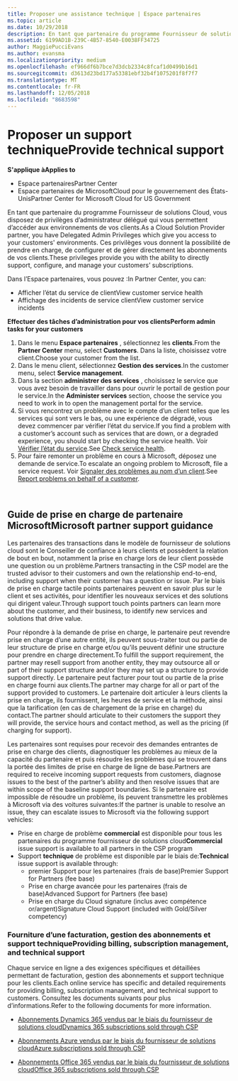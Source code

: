 ```yaml
---
title: Proposer une assistance technique | Espace partenaires
ms.topic: article
ms.date: 10/29/2018
description: En tant que partenaire du programme Fournisseur de solutions Cloud, vous disposez de privilèges d’administrateur délégué qui vous permettent d’accéder aux environnements de vos clients.
ms.assetid: 6199AD1B-239C-4B57-8540-E0038FF34725
author: MaggiePucciEvans
ms.author: evansma
ms.localizationpriority: medium
ms.openlocfilehash: ef966df6b7bce7d3dcb2334c8fcaf1d0499b16d1
ms.sourcegitcommit: d3613d23bd177a53381ebf32b4f1075201f8f7f7
ms.translationtype: MT
ms.contentlocale: fr-FR
ms.lasthandoff: 12/05/2018
ms.locfileid: "8683598"
---
```

# <a name="provide-technical-support"></a><span data-ttu-id="38f9b-103">Proposer un support technique</span><span class="sxs-lookup"><span data-stu-id="38f9b-103">Provide technical support</span></span>

**<span data-ttu-id="38f9b-104">S'applique à</span><span class="sxs-lookup"><span data-stu-id="38f9b-104">Applies to</span></span>**

-  <span data-ttu-id="38f9b-105">Espace partenaires</span><span class="sxs-lookup"><span data-stu-id="38f9b-105">Partner Center</span></span>
-  <span data-ttu-id="38f9b-106">Espace partenaires de MicrosoftCloud pour le gouvernement des États-Unis</span><span class="sxs-lookup"><span data-stu-id="38f9b-106">Partner Center for Microsoft Cloud for US Government</span></span>


<span data-ttu-id="38f9b-107">En tant que partenaire du programme Fournisseur de solutions Cloud, vous disposez de privilèges d’administrateur délégué qui vous permettent d’accéder aux environnements de vos clients.</span><span class="sxs-lookup"><span data-stu-id="38f9b-107">As a Cloud Solution Provider partner, you have Delegated Admin Privileges which give you access to your customers' environments.</span></span> <span data-ttu-id="38f9b-108">Ces privilèges vous donnent la possibilité de prendre en charge, de configurer et de gérer directement les abonnements de vos clients.</span><span class="sxs-lookup"><span data-stu-id="38f9b-108">These privileges provide you with the ability to directly support, configure, and manage your customers’ subscriptions.</span></span>

<span data-ttu-id="38f9b-109">Dans l’Espace partenaires, vous pouvez&nbsp;:</span><span class="sxs-lookup"><span data-stu-id="38f9b-109">In Partner Center, you can:</span></span>

-   <span data-ttu-id="38f9b-110">Afficher l’état du service de client</span><span class="sxs-lookup"><span data-stu-id="38f9b-110">View customer service health</span></span>
-   <span data-ttu-id="38f9b-111">Affichage des incidents de service client</span><span class="sxs-lookup"><span data-stu-id="38f9b-111">View customer service incidents</span></span>

**<span data-ttu-id="38f9b-112">Effectuer des tâches d’administration pour vos clients</span><span class="sxs-lookup"><span data-stu-id="38f9b-112">Perform admin tasks for your customers</span></span>**

1.  <span data-ttu-id="38f9b-113">Dans le menu **Espace partenaires** , sélectionnez les **clients**.</span><span class="sxs-lookup"><span data-stu-id="38f9b-113">From the **Partner Center** menu, select **Customers**.</span></span> <span data-ttu-id="38f9b-114">Dans la liste, choisissez votre client.</span><span class="sxs-lookup"><span data-stu-id="38f9b-114">Choose your customer from the list.</span></span>
2.  <span data-ttu-id="38f9b-115">Dans le menu client, sélectionnez **Gestion des services**.</span><span class="sxs-lookup"><span data-stu-id="38f9b-115">In the customer menu, select **Service management**.</span></span>
3.  <span data-ttu-id="38f9b-116">Dans la section **administrer des services** , choisissez le service que vous avez besoin de travailler dans pour ouvrir le portail de gestion pour le service.</span><span class="sxs-lookup"><span data-stu-id="38f9b-116">In the **Administer services** section, choose the service you need to work in to open the management portal for the service.</span></span>
4.  <span data-ttu-id="38f9b-117">Si vous rencontrez un problème avec le compte d’un client telles que les services qui sont vers le bas, ou une expérience de dégradé, vous devez commencer par vérifier l’état du service.</span><span class="sxs-lookup"><span data-stu-id="38f9b-117">If you find a problem with a customer’s account such as services that are down, or a degraded experience, you should start by checking the service health.</span></span> <span data-ttu-id="38f9b-118">Voir [Vérifier l’état du service](check-service-health.md).</span><span class="sxs-lookup"><span data-stu-id="38f9b-118">See [Check service health](check-service-health.md).</span></span>
5.  <span data-ttu-id="38f9b-119">Pour faire remonter un problème en cours à Microsoft, déposez une demande de service.</span><span class="sxs-lookup"><span data-stu-id="38f9b-119">To escalate an ongoing problem to Microsoft, file a service request.</span></span> <span data-ttu-id="38f9b-120">Voir [Signaler des problèmes au nom d’un client](report-problems-on-behalf-of-a-customer.md).</span><span class="sxs-lookup"><span data-stu-id="38f9b-120">See [Report problems on behalf of a customer](report-problems-on-behalf-of-a-customer.md).</span></span>

 
## <a name="microsoft-partner-support-guidance"></a><span data-ttu-id="38f9b-121">Guide de prise en charge de partenaire Microsoft</span><span class="sxs-lookup"><span data-stu-id="38f9b-121">Microsoft partner support guidance</span></span>

<span data-ttu-id="38f9b-122">Les partenaires des transactions dans le modèle de fournisseur de solutions cloud sont le Conseiller de confiance à leurs clients et possèdent la relation de bout en bout, notamment la prise en charge lors de leur client possède une question ou un problème.</span><span class="sxs-lookup"><span data-stu-id="38f9b-122">Partners transacting in the CSP model are the trusted advisor to their customers and own the relationship end-to-end, including support when their customer has a question or issue.</span></span> <span data-ttu-id="38f9b-123">Par le biais de prise en charge tactile points partenaires peuvent en savoir plus sur le client et ses activités, pour identifier les nouveaux services et des solutions qui dirigent valeur.</span><span class="sxs-lookup"><span data-stu-id="38f9b-123">Through support touch points partners can learn more about the customer, and their business, to identify new services and solutions that drive value.</span></span>

<span data-ttu-id="38f9b-124">Pour répondre à la demande de prise en charge, le partenaire peut revendre prise en charge d’une autre entité, ils peuvent sous-traiter tout ou partie de leur structure de prise en charge et/ou qu’ils peuvent définir une structure pour prendre en charge directement.</span><span class="sxs-lookup"><span data-stu-id="38f9b-124">To fulfill the support requirement, the partner may resell support from another entity, they may outsource all or part of their support structure and/or they may set up a structure to provide support directly.</span></span>  <span data-ttu-id="38f9b-125">Le partenaire peut facturer pour tout ou partie de la prise en charge fourni aux clients.</span><span class="sxs-lookup"><span data-stu-id="38f9b-125">The partner may charge for all or part of the support provided to customers.</span></span> <span data-ttu-id="38f9b-126">Le partenaire doit articuler à leurs clients la prise en charge, ils fournissent, les heures de service et la méthode, ainsi que la tarification (en cas de chargement de la prise en charge) du contact.</span><span class="sxs-lookup"><span data-stu-id="38f9b-126">The partner should articulate to their customers the support they will provide, the service hours and contact method, as well as the pricing (if charging for support).</span></span> 

<span data-ttu-id="38f9b-127">Les partenaires sont requises pour recevoir des demandes entrantes de prise en charge des clients, diagnostiquer les problèmes au mieux de la capacité du partenaire et puis résoudre les problèmes qui se trouvent dans la portée des limites de prise en charge de ligne de base.</span><span class="sxs-lookup"><span data-stu-id="38f9b-127">Partners are required to receive incoming support requests from customers, diagnose issues to the best of the partner’s ability and then resolve issues that are within scope of the baseline support boundaries.</span></span> <span data-ttu-id="38f9b-128">Si le partenaire est impossible de résoudre un problème, ils peuvent transmettre les problèmes à Microsoft via des voitures suivantes:</span><span class="sxs-lookup"><span data-stu-id="38f9b-128">If the partner is unable to resolve an issue, they can escalate issues to Microsoft via the following support vehicles:</span></span>

- <span data-ttu-id="38f9b-129">Prise en charge de problème **commercial** est disponible pour tous les partenaires du programme fournisseur de solutions cloud</span><span class="sxs-lookup"><span data-stu-id="38f9b-129">**Commercial** issue support is available to all partners in the CSP program</span></span>
-   <span data-ttu-id="38f9b-130">Support **technique** de problème est disponible par le biais de:</span><span class="sxs-lookup"><span data-stu-id="38f9b-130">**Technical** issue support is available through:</span></span>
    -   <span data-ttu-id="38f9b-131">premier Support pour les partenaires (frais de base)</span><span class="sxs-lookup"><span data-stu-id="38f9b-131">Premier Support for Partners (fee base)</span></span>
    -   <span data-ttu-id="38f9b-132">Prise en charge avancée pour les partenaires (frais de base)</span><span class="sxs-lookup"><span data-stu-id="38f9b-132">Advanced Support for Partners (fee base)</span></span>
    -   <span data-ttu-id="38f9b-133">Prise en charge du Cloud signature (inclus avec compétence or/argent)</span><span class="sxs-lookup"><span data-stu-id="38f9b-133">Signature Cloud Support (included with Gold/Silver competency)</span></span>

### <a name="providing-billing-subscription-management-and-technical-support"></a><span data-ttu-id="38f9b-134">Fourniture d’une facturation, gestion des abonnements et support technique</span><span class="sxs-lookup"><span data-stu-id="38f9b-134">Providing billing, subscription management, and technical support</span></span> 

<span data-ttu-id="38f9b-135">Chaque service en ligne a des exigences spécifiques et détaillées permettant de facturation, gestion des abonnements et support technique pour les clients.</span><span class="sxs-lookup"><span data-stu-id="38f9b-135">Each online service has specific and detailed requirements for providing billing, subscription management, and technical support to customers.</span></span> <span data-ttu-id="38f9b-136">Consultez les documents suivants pour plus d’informations.</span><span class="sxs-lookup"><span data-stu-id="38f9b-136">Refer to the following documents for more information.</span></span>

-   [<span data-ttu-id="38f9b-137">Abonnements Dynamics 365 vendus par le biais du fournisseur de solutions cloud</span><span class="sxs-lookup"><span data-stu-id="38f9b-137">Dynamics 365 subscriptions sold through CSP</span></span>](https://www.microsoftpartnercommunity.com/t5/CSP/Microsoft-Partner-Support-Guidance/m-p/5262#M30)

-   [<span data-ttu-id="38f9b-138">Abonnements Azure vendus par le biais du fournisseur de solutions cloud</span><span class="sxs-lookup"><span data-stu-id="38f9b-138">Azure subscriptions sold through CSP</span></span>](https://www.microsoftpartnercommunity.com/t5/CSP/Microsoft-Partner-Support-Guidance/m-p/5263#M31)

-   [<span data-ttu-id="38f9b-139">Abonnements Office 365 vendus par le biais du fournisseur de solutions cloud</span><span class="sxs-lookup"><span data-stu-id="38f9b-139">Office 365 subscriptions sold through CSP</span></span>](https://www.microsoftpartnercommunity.com/t5/CSP/Microsoft-Partner-Support-Guidance/m-p/5264#M32)
 



